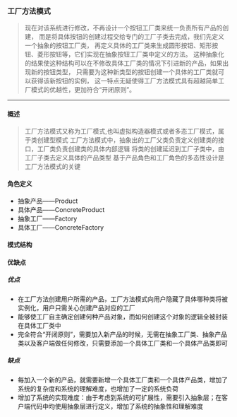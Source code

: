 ### 工厂方法模式
> 现在对该系统进行修改，不再设计一个按钮工厂类来统一负责所有产品的创建，
> 而是将具体按钮的创建过程交给专门的工厂子类去完成，我们先定义一个抽象的按钮工厂类，
> 再定义具体的工厂类来生成圆形按钮、矩形按钮、菱形按钮等，它们实现在抽象按钮工厂类中定义的方法。
> 这种抽象化的结果使这种结构可以在不修改具体工厂类的情况下引进新的产品，如果出现新的按钮类型，
> 只需要为这种新类型的按钮创建一个具体的工厂类就可以获得该新按钮的实例，
> 这一特点无疑使得工厂方法模式具有超越简单工厂模式的优越性，更加符合“开闭原则”。

------
#### 概述
> 工厂方法模式又称为工厂模式,也叫虚拟构造器模式或者多态工厂模式，属于类创建型模式
> 工厂方法模式中，抽象出的工厂父类负责定义创建类的接口，工厂类负责创建类的具体内部逻辑
> 将类的创建延迟到工厂子类中，由工厂子类去定义具体的产品类型
> 基于产品角色和工厂角色的多态性设计是工厂方法模式的关键

#### 角色定义
* 抽象产品——Product
* 具体产品——ConcreteProduct
* 抽象工厂——Factory
* 具体工厂——ConcreteFactory

#### 模式结构

#### 优缺点
##### 优点
* 在工厂方法创建用户所需的产品，工厂方法模式向用户隐藏了具体哪种类将被实例化，用户只需关心创建产品对应的工厂
* 能够使工厂自主确定创建何种产品对象，而如何创建这个对象的逻辑全被封装在具体工厂类中
* 完全符合“开闭原则”，需要加入新产品的时候，无需在抽象工厂类、抽象产品类以及客户端做任何修改，只需要添加一个具体工厂类和一个具体产品类即可

##### 缺点
* 每加入一个新的产品，就需要新增一个具体工厂类和一个具体产品类，增加了系统的复杂度和系统的理解难度，也增加了一定的系统负荷
* 增加了系统的实现难度：由于考虑到系统的可扩展性，需要引入抽象层；在客户端代码中均使用抽象层进行定义，增加了系统的抽象性和理解难度